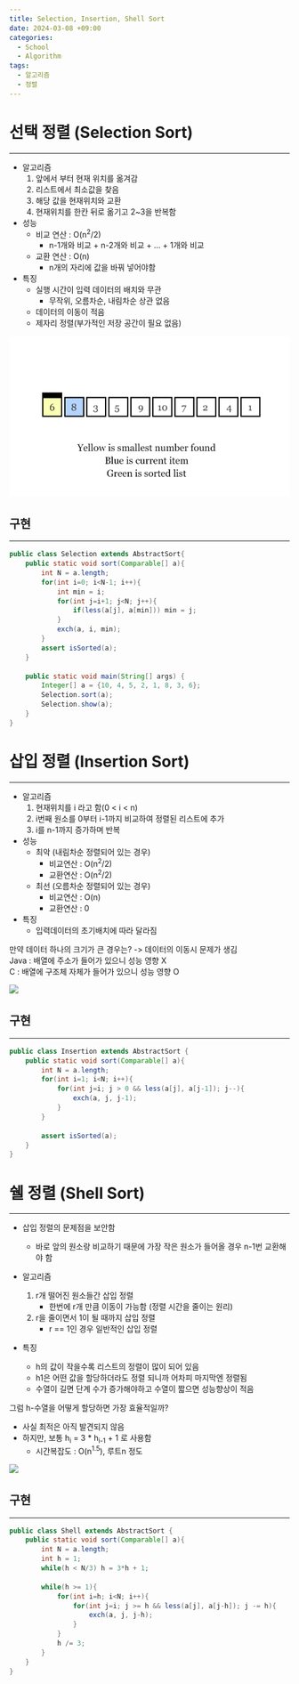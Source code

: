 ```yaml
---
title: Selection, Insertion, Shell Sort
date: 2024-03-08 +09:00
categories:
  - School
  - Algorithm
tags:
  - 알고리즘
  - 정렬
---
```

# 선택 정렬 (Selection Sort) 
---
- 알고리즘
	1. 앞에서 부터 현재 위치를 옮겨감
	2. 리스트에서 최소값을 찾음
	3. 해당 값을 현재위치와 교환
	4. 현재위치를 한칸 뒤로 옮기고 2~3을 반복함
- 성능
	- 비교 연산 : O(n<sup>2</sup>/2)
		- n-1개와 비교 + n-2개와 비교 + ... + 1개와 비교
	- 교환 연산 : O(n)
		- n개의 자리에 값을 바꿔 넣어야함
- 특징
	- 실행 시간이 입력 데이터의 배치와 무관
		- 무작위, 오름차순, 내림차순 상관 없음
	- 데이터의 이동이 적음
	- 제자리 정렬(부가적인 저장 공간이 필요 없음)

![](images/2024-03-08-Algorithm-Sorting1.gif)

## 구현
---
```java
public class Selection extends AbstractSort{  
    public static void sort(Comparable[] a){  
        int N = a.length;  
        for(int i=0; i<N-1; i++){  
            int min = i;  
            for(int j=i+1; j<N; j++){  
                if(less(a[j], a[min])) min = j;  
            }  
            exch(a, i, min);  
        }  
        assert isSorted(a);  
    }  
  
    public static void main(String[] args) {  
        Integer[] a = {10, 4, 5, 2, 1, 8, 3, 6};  
        Selection.sort(a);  
        Selection.show(a);  
    }  
}
```

# 삽입 정렬 (Insertion Sort)
---
- 알고리즘
	1. 현재위치를 i 라고 함(0 < i < n)
	2. i번째 원소를 0부터 i-1까지 비교하여 정렬된 리스트에 추가
	3. i를 n-1까지 증가하며 반복
- 성능
	- 최악 (내림차순 정렬되어 있는 경우)
		- 비교연산 : O(n<sup>2</sup>/2)
		- 교환연산 : O(n<sup>2</sup>/2)
	- 최선 (오름차순 정렬되어 있는 경우)
		- 비교연산 : O(n)
		- 교환연산 : 0
- 특징
	- 입력데이터의 초기배치에 따라 달라짐


만약 데이터 하나의 크기가 큰 경우는? -> 데이터의 이동시 문제가 생김     
Java : 배열에 주소가 들어가 있으니 성능 영향 X     
C : 배열에 구조체 자체가 들어가 있으니 성능 영향 O

![](images/2024-03-08-School_Algorithm-Sorting1.gif)

## 구현
---
```java
public class Insertion extends AbstractSort {  
    public static void sort(Comparable[] a){  
        int N = a.length;  
        for(int i=1; i<N; i++){  
            for(int j=i; j > 0 && less(a[j], a[j-1]); j--){  
                exch(a, j, j-1);  
            }  
        }  
          
        assert isSorted(a);  
    }  
}
```

# 쉘 정렬 (Shell Sort)
---
- 삽입 정렬의 문제점을 보안함
	- 바로 앞의 원소랑 비교하기 때문에 가장 작은 원소가 들어올 경우 n-1번 교환해야 함

 - 알고리즘
	1. r개 떨어진 원소들간 삽입 정렬
		- 한번에 r개 만큼 이동이 가능함 (정렬 시간을 줄이는 원리)
	2. r을 줄이면서 1이 될 때까지 삽입 정렬
		- r == 1인 경우 일반적인 삽입 정렬
- 특징
	- h의 값이 작을수록 리스트의 정렬이 많이 되어 있음
	- h1은 어떤 값을 할당하더라도 정렬 되니까 어차피 마지막엔 정렬됨
	- 수열이 길면 단계 수가 증가해야하고 수열이 짧으면 성능향상이 적음

그럼 h-수열을 어떻게 할당하면 가장 효율적일까?
- 사실 최적은 아직 발견되지 않음
- 하지만, 보통 h<sub>i</sub> = 3 * h<sub>i-1</sub> + 1 로 사용함
	- 시간복잡도 : O(n<sup>1.5</sup>), 루트n 정도

![](images/2024-03-08-School_Algorithm-Sorting1-1.gif)

## 구현
---
```java
public class Shell extends AbstractSort {  
    public static void sort(Comparable[] a){  
        int N = a.length;  
        int h = 1;  
        while(h < N/3) h = 3*h + 1;  
          
        while(h >= 1){  
            for(int i=h; i<N; i++){  
                for(int j=i; j >= h && less(a[j], a[j-h]); j -= h){  
                    exch(a, j, j-h);  
                }  
            }  
            h /= 3;  
        }  
    }  
}
```


